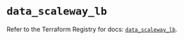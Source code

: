 # `data_scaleway_lb`

Refer to the Terraform Registry for docs: [`data_scaleway_lb`](https://registry.terraform.io/providers/scaleway/scaleway/2.49.0/docs/data-sources/lb).

